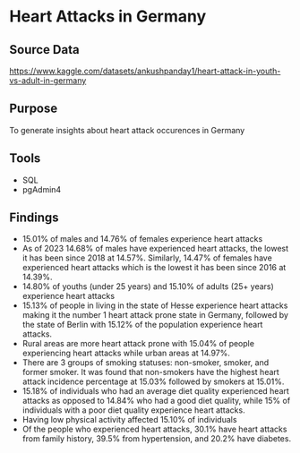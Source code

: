 # Heart Attacks in Germany
## Source Data
https://www.kaggle.com/datasets/ankushpanday1/heart-attack-in-youth-vs-adult-in-germany

## Purpose
To generate insights about heart attack occurences in Germany

## Tools
- SQL
- pgAdmin4

## Findings
- 15.01% of males and 14.76% of females experience heart attacks
- As of 2023 14.68% of males have experienced heart attacks, the lowest it has been since 2018 at 14.57%. Similarly, 14.47% of females have experienced heart attacks which is the lowest it has been since 2016 at 14.39%.
- 14.80% of youths (under 25 years) and 15.10% of adults (25+ years) experience heart attacks
- 15.13% of people in living in the state of Hesse experience heart attacks making it the number 1 heart attack prone state in Germany, followed by the state of Berlin with 15.12% of the population experience heart attacks.
- Rural areas are more heart attack prone with 15.04% of people experiencing heart attacks while urban areas at 14.97%.
- There are 3 groups of smoking statuses: non-smoker, smoker, and former smoker. It was found that non-smokers have the highest heart attack incidence percentage at 15.03% followed by smokers at 15.01%.
- 15.18% of individuals who had an average diet quality experienced heart attacks as opposed to 14.84% who had a good diet quality, while 15% of individuals with a poor diet quality experience heart attacks.
- Having low physical activity affected 15.10% of individuals 
- Of the people who experienced heart attacks, 30.1% have heart attacks from family history, 39.5% from hypertension, and 20.2% have diabetes.


 

